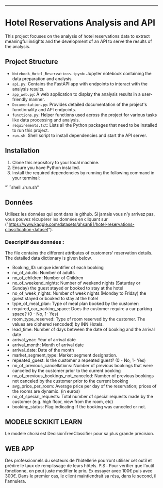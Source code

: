 
---

# Hotel Reservations Analysis and API

This project focuses on the analysis of hotel reservations data to extract meaningful insights and the development of an API to serve the results of the analysis.

## Project Structure

- `Notebook_Hotel_Reservations.ipynb`: Jupyter notebook containing the data preparation and analysis.
- `api.py`: Contains the FastAPI app with endpoints to interact with the analysis results.
- `app_web.py`: A web application to display the analysis results in a user-friendly manner.
- `Documentation.py`: Provides detailed documentation of the project's functionality and API endpoints.
- `functions.py`: Helper functions used across the project for various tasks like data processing and analysis.
- `requirements.txt`: Lists all the Python packages that need to be installed to run this project.
- `run.sh`: Shell script to install dependencies and start the API server.

## Installation

1. Clone this repository to your local machine.
2. Ensure you have Python installed.
3. Install the required dependencies by running the following command in your terminal:

"```shell
./run.sh"

## Données

Utilisez les données qui sont dans le github. Si jamais vous n'y arrivez pas, vous pouvez récupérer les données en cliquant sur ("https://www.kaggle.com/datasets/ahsan81/hotel-reservations-classification-dataset").

### Descriptif des données :
The file contains the different attributes of customers' reservation details. The detailed data dictionary is given below.

- Booking_ID: unique identifier of each booking
- no_of_adults: Number of adults
- no_of_children: Number of Children
- no_of_weekend_nights: Number of weekend nights (Saturday or Sunday) the guest stayed or booked to stay at the hotel
- no_of_week_nights: Number of week nights (Monday to Friday) the guest stayed or booked to stay at the hotel
- type_of_meal_plan: Type of meal plan booked by the customer:
- required_car_parking_space: Does the customer require a car parking space? (0 - No, 1- Yes)
- room_type_reserved: Type of room reserved by the customer. The values are ciphered (encoded) by INN Hotels.
- lead_time: Number of days between the date of booking and the arrival date
- arrival_year: Year of arrival date
- arrival_month: Month of arrival date
- arrival_date: Date of the month
- market_segment_type: Market segment designation.
- repeated_guest: Is the customer a repeated guest? (0 - No, 1- Yes)
- no_of_previous_cancellations: Number of previous bookings that were canceled by the customer prior to the current booking
- no_of_previous_bookings_not_canceled: Number of previous bookings not canceled by the customer prior to the current booking
- avg_price_per_room: Average price per day of the reservation; prices of the rooms are dynamic. (in euros)
- no_of_special_requests: Total number of special requests made by the customer (e.g. high floor, view from the room, etc)
- booking_status: Flag indicating if the booking was canceled or not.


## MODELE SCKIKIT LEARN
Le modèle choisi est DecisionTreeClassifier pour sa plus grande précision.

## WEB APP
Des professionnels du secteurs de l'hôtellerie pourront utiliser cet outil et prédire le taux de remplissage de leurs hôtels.
P.S : Pour vérifier que l'outil fonctionne, on peut juste modifier le prix. Ex essayer avec 100€ puis avec 300€. Dans le premier cas, le client maintiendrait sa résa, dans le second, il l'annulera.
```
